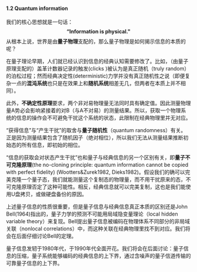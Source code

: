 #### 1.2 Quantum information

我们的核心思想就是一句话：
$$
\textbf{“Information is physical."}
$$
从根本上说，世界是由**量子物理**支配的，那么量子物理是如何揭示信息的本质的呢？

在量子理论早期，人们就已经认识到信息的经典认知需要修改了。比如，（由量子原理支配的）盖革计数器记录的触发(clicks )被认为是真正随机（truly random）的泊松过程；然而经典决定性(deterministic)力学并没有真正随机性之说（即便复杂一点的**混沌系统**也只是在效果上和**随机系统**相差无几，但两者在本质上并不相同）。

此外，**不确定性原理**要求，两个非对易物理量无法同时具有确定值。因此测量物理量A势必会影响紧接着的对B（与A不对易）的测量结果。所以，获取一个物理系统的信息的操作会不可避免干扰这个系统的状态，此限制在经典物理里并无对应。

“获得信息”与“产生干扰”的取舍与**量子随机性**（quantum randomness）有关。正是因为测量结果包含了随机因子（绝对相位），所以我们无法从测量结果推断初始态的所有信息，即初始的相位。

“信息的获取会对状态产生干扰”也和量子与经典信息的另一个区别有关，即**量子不可克隆原理**(the no-cloning principle: quantum information cannot be copied with perfect fidelity) (Wootters&Zurek1982, Dieks1982)。假设我们的确可以完美克隆一个量子态，我们就能测量这个复制态的物理量，而不用干扰原来的态，不可克隆原理否定了这种可能性。相反，经典信息就可以完美复制，这也是我们能使用U盘拷贝，或做硬盘备份的原因。

上述量子信息的性质很重要，但是量子信息与经典信息真正本质的区别还是John Bell(1964)指出的，量子力学的预测不可能用局域隐变量理论（local hidden variable theory）来复现。Bell提出量子信息被编码在物理体系不同部分的非局域关联（nonlocal correlations）中，而这种关联在经典物理里找不到对应。我们将会在后面仔细讨论Bell的定理。

量子信息发轫于1980年代，于1990年代全面开花。我们将会在后面讨论：量子信息的压缩，量子系统能够编码的经典信息的上下界，通过含噪声的量子信道传输的可靠量子信息的上下界。